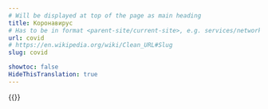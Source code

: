 ```yaml
---
# Will be displayed at top of the page as main heading
title: Коронавирус
# Has to be in format <parent-site/current-site>, e.g. services/network (notice missing slash at the beginning)
url: covid
# https://en.wikipedia.org/wiki/Clean_URL#Slug
slug: covid

showtoc: false
HideThisTranslation: true
---
```

{{<linktraslations>}} <!-- TODO: remove after translation -->

<!-- Write page contents here -->
<!-- Use Markdown syntax: https://www.markdownguide.org/basic-syntax -->